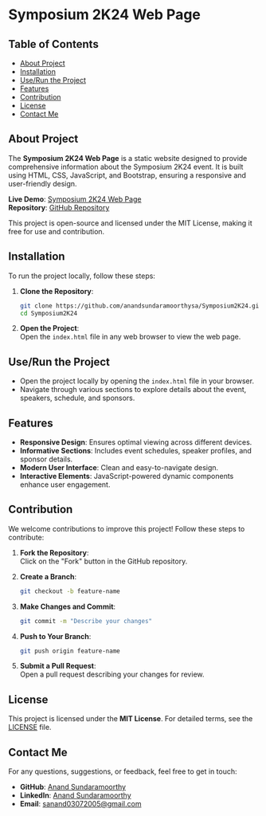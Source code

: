# Symposium 2K24 Web Page

## Table of Contents
- [About Project](#about-project)
- [Installation](#installation)
- [Use/Run the Project](#use-run-the-project)
- [Features](#features)
- [Contribution](#contribution)
- [License](#license)
- [Contact Me](#contact-me)

## About Project
The **Symposium 2K24 Web Page** is a static website designed to provide comprehensive information about the Symposium 2K24 event. It is built using HTML, CSS, JavaScript, and Bootstrap, ensuring a responsive and user-friendly design.  

**Live Demo**: [Symposium 2K24 Web Page](https://sa-symposium2k24.vercel.app/)  
**Repository**: [GitHub Repository](https://github.com/anandsundaramoorthysa/Symposium2K24)  

This project is open-source and licensed under the MIT License, making it free for use and contribution.

## Installation
To run the project locally, follow these steps:  

1. **Clone the Repository**:  
   ```bash
   git clone https://github.com/anandsundaramoorthysa/Symposium2K24.git
   cd Symposium2K24
   ```  

2. **Open the Project**:  
   Open the `index.html` file in any web browser to view the web page.

## Use/Run the Project
- Open the project locally by opening the `index.html` file in your browser.  
- Navigate through various sections to explore details about the event, speakers, schedule, and sponsors.

## Features
- **Responsive Design**: Ensures optimal viewing across different devices.  
- **Informative Sections**: Includes event schedules, speaker profiles, and sponsor details.  
- **Modern User Interface**: Clean and easy-to-navigate design.  
- **Interactive Elements**: JavaScript-powered dynamic components enhance user engagement.

## Contribution
We welcome contributions to improve this project! Follow these steps to contribute:  

1. **Fork the Repository**:  
   Click on the "Fork" button in the GitHub repository.  

2. **Create a Branch**:  
   ```bash
   git checkout -b feature-name
   ```  

3. **Make Changes and Commit**:  
   ```bash
   git commit -m "Describe your changes"
   ```  

4. **Push to Your Branch**:  
   ```bash
   git push origin feature-name
   ```  

5. **Submit a Pull Request**:  
   Open a pull request describing your changes for review.

## License
This project is licensed under the **MIT License**. For detailed terms, see the [LICENSE](https://github.com/anandsundaramoorthysa/Symposium2K24/blob/main/LICENSE) file.

## Contact Me
For any questions, suggestions, or feedback, feel free to get in touch:  

- **GitHub**: [Anand Sundaramoorthy](https://github.com/anandsundaramoorthysa)  
- **LinkedIn**: [Anand Sundaramoorthy](https://www.linkedin.com/in/anandsundaramoorthysa/)  
- **Email**: [sanand03072005@gmail.com](mailto:sanand03072005@gmail.com?subject=Inquiry%20About%20Symposium%202K24%20Project&body=Hi%20Anand,%0A%0AI%20am%20interested%20in%20learning%20more%20about%20the%20Symposium%202K24%20Web%20Page.%20I%20have%20some%20questions%20and%20would%20like%20to%20discuss%20potential%20collaborations.%0A%0AThank%20you!%0A%0ABest%20regards,%0A[Your%20Name])  
